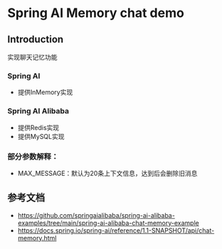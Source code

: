 # Spring AI Memory chat demo

## Introduction

实现聊天记忆功能

### Spring AI
- 提供InMemory实现

### Spring AI Alibaba
- 提供Redis实现
- 提供MySQL实现

### 部分参数解释：
- MAX_MESSAGE：默认为20条上下文信息，达到后会删除旧消息

## 参考文档
- https://github.com/springaialibaba/spring-ai-alibaba-examples/tree/main/spring-ai-alibaba-chat-memory-example
- https://docs.spring.io/spring-ai/reference/1.1-SNAPSHOT/api/chat-memory.html